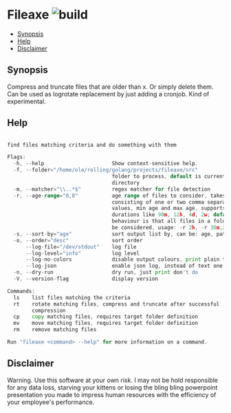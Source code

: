 # Fileaxe ![build](https://github.com/triole/fileaxe/actions/workflows/build.yaml/badge.svg)

<!-- toc -->

- [Synopsis](#synopsis)
- [Help](#help)
- [Disclaimer](#disclaimer)

<!-- /toc -->

## Synopsis

Compress and truncate files that are older than x. Or simply delete them. Can be used as logrotate replacement by just adding a cronjob. Kind of experimental.

## Help

```go mdox-exec="r -h"

find files matching criteria and do something with them

Flags:
  -h, --help                      Show context-sensitive help.
  -f, --folder="/home/ole/rolling/golang/projects/fileaxe/src"
                                  folder to process, default is current
                                  directory
  -m, --matcher="\\..*$"          regex matcher for file detection
  -r, --age-range="0,0"           age range of files to consider, takes a string
                                  consisting of one or two comma separated
                                  values, min age and max age, supports
                                  durations like 90m, 12h, 4d, 2w; default
                                  behaviour is that all files in a folder will
                                  be considered, usage: -r 2h, -r 30m,2h
  -s, --sort-by="age"             sort output list by, can be: age, path
  -o, --order="desc"              sort order
      --log-file="/dev/stdout"    log file
      --log-level="info"          log level
      --log-no-colors             disable output colours, print plain text
      --log-json                  enable json log, instead of text one
  -n, --dry-run                   dry run, just print don't do
  -V, --version-flag              display version

Commands:
  ls    list files matching the criteria
  rt    rotate matching files, compress and truncate after successful
        compression
  cp    copy matching files, requires target folder definition
  mv    move matching files, requires target folder definition
  rm    remove matching files

Run "fileaxe <command> --help" for more information on a command.
```

## Disclaimer

Warning. Use this software at your own risk. I may not be hold responsible for any data loss, starving your kittens or losing the bling bling powerpoint presentation you made to impress human resources with the efficiency of your employee's performance.
